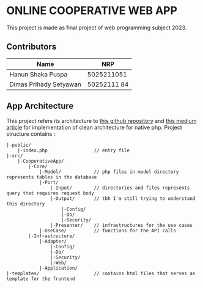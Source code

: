 # ONLINE COOPERATIVE WEB APP
This project is made as final project of web programming subject 2023.

## Contributors
| Name                               | NRP        |
|------------------------------------|------------|
| Hanun Shaka Puspa                  | 5025211051 |
| Dimas Prihady Setyawan             | 50252111 84 |

## App Architecture
This project refers its architecture to [this github repository](https://github.com/gushakov/clean-php) and [this medium article](https://medium.com/unil-ci-software-engineering/clean-architecture-with-php-22de915a6c50) for implementation of clean architecture for native php.
Project structure contains :
```
|-public/
    |-index.php                 // entry file
|-src/
    |-CooperativeApp/
        |-Core/
            |-Model/            // php files in model directory represents tables in the database
            |-Port/
                |-Input/        // directories and files represents query that requires request body
                |-Output/       // tbh I'm still trying to understand this directory
                    |-Config/
                    |-Db/
                    |-Security/
                |-Presenter/    // infrastructures for the use cases
            |-UseCase/          // functions for the API calls
        |-Infrastructure/
            |-Adapter/
                |-Config/
                |-Db/
                |-Security/
                |-Web/
            |-Application/
|-templates/                    // contains html files that serves as template for the frontend
```
